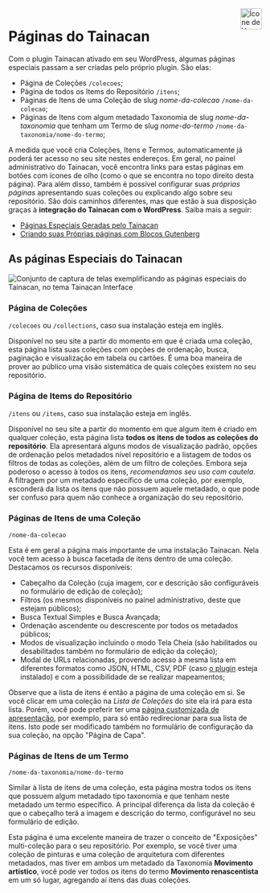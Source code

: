 <div style="float: right; margin-left: 1rem;">
	<img 
		alt="Ícone de Ver no Tema" 
		src="/_assets/images/icon_see.png"
		width="42"
		height="42">
</div>

# Páginas do Tainacan

Com o plugin Tainacan ativado em seu WordPress, algumas páginas especiais passam a ser criadas pelo próprio plugin. São elas:

* Página de Coleções `/colecoes`;
* Página de todos os Items do Repositório `/itens`;
* Páginas de Itens de uma Coleção de slug *nome-da-colecao* `/nome-da-colecao`;
* Páginas de Itens com algum metadado Taxonomia de slug *nome-da-taxonomia* que tenham um Termo de slug *nome-do-termo* `/nome-da-taxonomia/nome-do-termo`;

A medida que você cria Coleções, Itens e Termos, automaticamente já poderá ter acesso no seu site nestes endereços. Em geral, no painel administrativo do Tainacan, você encontra links para estas páginas em botões com ícones de olho (como o que se encontra no topo direito desta página). Para além disso, também é possível configurar suas *próprias páginas* apresentando suas coleções ou explicando algo sobre seu repositório. São dois caminhos diferentes, mas que estão à sua disposição graças à **integração do Tainacan com o WordPress**. Saiba mais a seguir:

* [Páginas Especiais Geradas pelo Tainacan](#as-páginas-especiais-do-Tainacan)
* [Criando suas Próprias páginas com Blocos Gutenberg](/pt-br/gutenberg-blocks)

## As páginas Especiais do Tainacan

![Conjunto de captura de telas exemplificando as páginas especiais do Tainacan, no  tema Tainacan Interface](/_assets/images/paginas_especiais_tainacan.png)

### Página de Coleções

`/colecoes` ou `/collections`, caso sua instalação esteja em inglês.

Disponível no seu site a partir do momento em que é criada uma coleção, esta página lista suas coleções com opções de ordenação, busca, paginação e visualização em tabela ou cartões. É uma boa maneira de prover ao público uma visão sistemática de quais coleções existem no seu repositório.

### Página de Items do Repositório

`/itens` ou `/items`, caso sua instalação esteja em inglês.

Disponível no seu site a partir do momento em que algum item é criado em qualquer coleção, esta página lista **todos os itens de todos as coleções do repositório**. Ela apresentará alguns modos de visualização padrão, opções de ordenação pelos metadados nível repositório e a listagem de todos os filtros de todas as coleções, além de um filtro de coleções. Embora seja poderoso o acesso à todos os itens, *recomendamos seu uso com cautela*. A filtragem por um metadado específico de uma coleção, por exemplo, esconderá da lista os itens que não possuem aquele metadado, o que pode ser confuso para quem não conhece a organização do seu repositório.

### Páginas de Itens de uma Coleção

`/nome-da-colecao`

Esta é em geral a página mais importante de uma instalação Tainacan. Nela você tem acesso à busca facetada de itens dentro de uma coleção. Destacamos os recursos disponíveis:

* Cabeçalho da Coleção (cuja imagem, cor e descrição são configuráveis no formulário de edição de coleção);
* Filtros (os mesmos disponíveis no painel administrativo, deste que estejam públicos);
* Busca Textual Simples e Busca Avançada;
* Ordenação ascendente ou descrescente por todos os metadados públicos;
* Modos de visualização incluindo o modo Tela Cheia (são habilitados ou desabilitados também no formulário de edição da coleção);
* Modal de URLs relacionadas, provendo acesso à mesma lista em diferentes formatos como JSON, HTML, CSV, PDF (caso [o plugin](/pt-br/plugin-pdf-exposer) esteja instalado) e com a possibilidade de se realizar mapeamentos;

Observe que a lista de itens é então a página de uma coleção em si. Se você clicar em uma coleção na *Lista de Coleções* do site ela irá para esta lista. Porém, você pode preferir ter uma [página customizada de apresentação](/pt-br/gutenberg-blocks), por exemplo, para só então redirecionar para sua lista de itens. Isto pode ser modificado também no formulário de configuração da sua coleção, na opção "Página de Capa".

### Páginas de Itens de um Termo

`/nome-da-taxonomia/nome-do-termo`

Similar à lista de itens de uma coleção, esta página mostra todos os itens que possuem algum metadado tipo taxonomia e que tenham neste metadado um termo específico. A principal diferença da lista da coleção é que o cabeçalho terá a imagem e descrição do termo, configurável no seu formulário de edição.

Esta página é uma excelente maneira de trazer o conceito de "Exposições" multi-coleção para o seu repositório. Por exemplo, se você tiver uma coleção de pinturas e uma coleção de arquitetura com diferentes metadados, mas tiver em ambos um metadado da Taxonomia **Movimento artístico**, você pode ver todos os itens do termo **Movimento renascentista** em um só lugar, agregando aí itens das duas coleções. 

